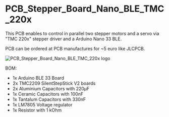 # PCB_Stepper_Board_Nano_BLE_TMC_220x

This PCB enables to control in parallel two stepper motors and a servo via "TMC 220x" stepper driver and a Arduino Nano 33 BLE.

PCB can be ordered at PCB manufactures for ~5 euro like JLCPCB.

![PCB_Stepper_Board_Nano_BLE_TMC_220x logo](https://raw.githubusercontent.com/Descent098/PCB_Stepper_Board_Nano_BLE_TMC_220x/master/.github/logo.png)

BOM:
- 1x Arduino BLE 33 Board
- 2x TMC2209 SilentStepStick V2 boards
- 2x Aluminium Capacitors with 220µF
- 1x Ceramic Capacitors with 100nF
- 1x Tantalum Capacitors with 330nF
- 1x LM7805 Voltage regulator
- 1x Resistor with 1 kOhm
